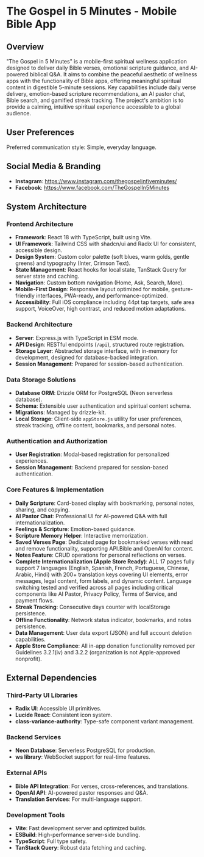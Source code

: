 # The Gospel in 5 Minutes - Mobile Bible App

## Overview

"The Gospel in 5 Minutes" is a mobile-first spiritual wellness application designed to deliver daily Bible verses, emotional scripture guidance, and AI-powered biblical Q&A. It aims to combine the peaceful aesthetic of wellness apps with the functionality of Bible apps, offering meaningful spiritual content in digestible 5-minute sessions. Key capabilities include daily verse delivery, emotion-based scripture recommendations, an AI pastor chat, Bible search, and gamified streak tracking. The project's ambition is to provide a calming, intuitive spiritual experience accessible to a global audience.

## User Preferences

Preferred communication style: Simple, everyday language.

## Social Media & Branding

- **Instagram**: https://www.instagram.com/thegospelinfiveminutes/
- **Facebook**: https://www.facebook.com/TheGospelIn5Minutes

## System Architecture

### Frontend Architecture
- **Framework**: React 18 with TypeScript, built using Vite.
- **UI Framework**: Tailwind CSS with shadcn/ui and Radix UI for consistent, accessible design.
- **Design System**: Custom color palette (soft blues, warm golds, gentle greens) and typography (Inter, Crimson Text).
- **State Management**: React hooks for local state, TanStack Query for server state and caching.
- **Navigation**: Custom bottom navigation (Home, Ask, Search, More).
- **Mobile-First Design**: Responsive layout optimized for mobile, gesture-friendly interfaces, PWA-ready, and performance-optimized.
- **Accessibility**: Full iOS compliance including 44pt tap targets, safe area support, VoiceOver, high contrast, and reduced motion adaptations.

### Backend Architecture
- **Server**: Express.js with TypeScript in ESM mode.
- **API Design**: RESTful endpoints (`/api`), structured route registration.
- **Storage Layer**: Abstracted storage interface, with in-memory for development, designed for database-backed integration.
- **Session Management**: Prepared for session-based authentication.

### Data Storage Solutions
- **Database ORM**: Drizzle ORM for PostgreSQL (Neon serverless database).
- **Schema**: Extensible user authentication and spiritual content schema.
- **Migrations**: Managed by drizzle-kit.
- **Local Storage**: Client-side `appStore.js` utility for user preferences, streak tracking, offline content, bookmarks, and personal notes.

### Authentication and Authorization
- **User Registration**: Modal-based registration for personalized experiences.
- **Session Management**: Backend prepared for session-based authentication.

### Core Features & Implementation
- **Daily Scripture**: Card-based display with bookmarking, personal notes, sharing, and copying.
- **AI Pastor Chat**: Professional UI for AI-powered Q&A with full internationalization.
- **Feelings & Scripture**: Emotion-based guidance.
- **Scripture Memory Helper**: Interactive memorization.
- **Saved Verses Page**: Dedicated page for bookmarked verses with read and remove functionality, supporting API.Bible and OpenAI for content.
- **Notes Feature**: CRUD operations for personal reflections on verses.
- **Complete Internationalization (Apple Store Ready)**: ALL 17 pages fully support 7 languages (English, Spanish, French, Portuguese, Chinese, Arabic, Hindi) with 200+ translation keys covering UI elements, error messages, legal content, form labels, and dynamic content. Language switching tested and verified across all pages including critical components like AI Pastor, Privacy Policy, Terms of Service, and payment flows.
- **Streak Tracking**: Consecutive days counter with localStorage persistence.
- **Offline Functionality**: Network status indicator, bookmarks, and notes persistence.
- **Data Management**: User data export (JSON) and full account deletion capabilities.
- **Apple Store Compliance**: All in-app donation functionality removed per Guidelines 3.2.1(iv) and 3.2.2 (organization is not Apple-approved nonprofit).

## External Dependencies

### Third-Party UI Libraries
- **Radix UI**: Accessible UI primitives.
- **Lucide React**: Consistent icon system.
- **class-variance-authority**: Type-safe component variant management.

### Backend Services
- **Neon Database**: Serverless PostgreSQL for production.
- **ws library**: WebSocket support for real-time features.

### External APIs
- **Bible API Integration**: For verses, cross-references, and translations.
- **OpenAI API**: AI-powered pastor responses and Q&A.
- **Translation Services**: For multi-language support.

### Development Tools
- **Vite**: Fast development server and optimized builds.
- **ESBuild**: High-performance server-side bundling.
- **TypeScript**: Full type safety.
- **TanStack Query**: Robust data fetching and caching.